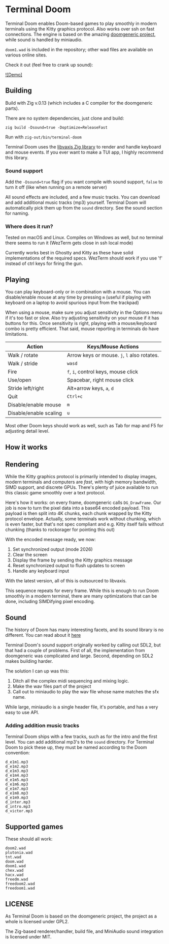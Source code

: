 # Terminal Doom
Terminal Doom enables Doom-based games to play smoothly in modern terminals using the Kitty graphics protocol. Also works
over ssh on fast connections. The engine is based on the amazing [doomgeneric project](https://github.com/ozkl/doomgeneric), while
sound is handled by miniaudio.

`doom1.wad` is included in the repository; other wad files are available on various online sites.

Check it out (feel free to crank up sound):

[![Demo]](https://github.com/user-attachments/assets/8ca127d7-23f6-45cd-82e9-49c51c4cdc42)

## Building
Build with Zig v.0.13 (which includes a C compiler for the doomgeneric parts).

There are no system dependencies, just clone and build:

`zig build -Dsound=true -Doptimize=ReleaseFast`

Run with `zig-out/bin/terminal-doom`

Terminal Doom uses the [libvaxis Zig library](https://github.com/rockorager/libvaxis) to render and handle keyboard and mouse events.
If you ever want to make a TUI app, I highly recommend this library. 

### Sound support
Add the `-Dsound=true` flag if you want compile with sound support, `false` to turn it off (like when running on a remote server)

All sound effects are included, and a few music tracks. You can download
and add additional music tracks (mp3) yourself. Terminal Doom will automatically pick them up from the `sound` directory. See the sound section for naming.

### Where does it run?
Tested on macOS and Linux. Compiles on Windows as well, but no terminal there seems to run it (WezTerm gets close in ssh local mode)

Currently works best in Ghostty and Kitty as these have solid implementations of the required specs. WezTerm should
work if you use 'f' instead of ctrl keys for firing the gun.

## Playing
You can play keyboard-only or in combination with a mouse. You can disable/enable mouse at any time by pressing `m` (useful if playing with keyboard on a laptop to avoid spurious input from the trackpad)

When using a mouse, make sure you adjust sensitivity in the Options menu if it's too fast or slow. Also try adjusting sensitivity on your mouse if it has buttons for this. Once sensitivity is right, playing with a mouse/keyboard combo is pretty efficient.
That said, mouse reporting in terminals do have limitations.

| Action                    | Keys/Mouse Actions                  |
|---------------------------|-------------------------------------|
| Walk / rotate             | Arrow keys or mouse. `j`, `l` also rotates.|
| Walk / stride             | `wasd`                              | 
| Fire                      | `f`, `i`, control keys, mouse click |
| Use/open                  | Spacebar, right mouse click         |
| Stride left/right         | Alt+arrow keys, `a`, `d`            |
| Quit                      | `Ctrl+c`                            |
| Disable/enable mouse      | `m`                                 |
| Disable/enable scaling    | `u`                                 |


Most other Doom keys should work as well, such as Tab for map and F5 for adjusting detail level.

## How it works

## Rendering
While the Kitty graphics protocol is primarily intended to display images, modern terminals and
computers are *fast*, with high memory bandwidth, SIMD support, and discrete GPUs. There's plenty
of juice available to run this classic game smoothly over a text protocol.

Here's how it works: on every frame, doomgeneric calls `DG_DrawFrame`. Our job is now to turn
the pixel data into a base64 encoded payload. This payload is then split into 4K chunks,
each chunk wrapped by the Kitty protocol envelope. Actually, some terminals work without
chunking, which is even faster, but that's not spec compliant and e.g. Kitty itself fails
without chunking (thanks to rockorager for pointing this out)

With the encoded message ready, we now:

1. Set synchronized output (mode 2026)
2. Clear the screen
3. Display the frame by sending the Kitty graphics message
4. Reset synchronized output to flush updates to screen
5. Handle any keyboard input

With the latest version, all of this is outsourced to libvaxis.

This sequence repeats for every frame. While this is enough to run Doom smoothly in a modern terminal, there are many optimizations that can be done, including SIMDifying pixel encoding.

## Sound
The history of Doom has many interesting facets, and its sound library is no different. You can read about it [here](https://doomwiki.org/wiki/Origins_of_Doom_sounds)

Terminal Doom's sound support originally worked by calling out SDL2, but that had a couple of problems. First of all, the implementation
from doomgeneric was complicated and large. Second, depending on SDL2 makes building harder.

The solution I can up was this:

1. Ditch all the complex midi sequencing and mixing logic.
2. Make the wav files part of the project
3. Call out to miniaudio to play the wav file whose name matches the sfx name.

While large, miniaudio is a single header file, it's portable, and has a very easy to use API.

### Adding addition music tracks
Terminal Doom ships with a few tracks, such as for the intro and the first level.
You can add additional mp3's to the `sound` directory. For Terminal Doom to pick these up, they must be named
according to the Doom convention:

```
d_e1m1.mp3
d_e1m2.mp3
d_e1m3.mp3
d_e1m4.mp3
d_e1m5.mp3
d_e1m6.mp3
d_e1m7.mp3
d_e1m8.mp3
d_e1m9.mp3
d_inter.mp3
d_intro.mp3
d_victor.mp3
```

## Supported games
These should all work:

```
doom2.wad
plutonia.wad
tnt.wad
doom.wad
doom1.wad
chex.wad
hacx.wad
freedm.wad
freedoom2.wad
freedoom1.wad
```
## LICENSE
As Terminal Doom is based on the doomgeneric project, the project as a whole is licensed under GPL2.

The Zig-based renderer/handler, build file, and MiniAudio sound integration is licensed under MIT.
